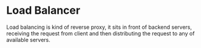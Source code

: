 # Load Balancer
Load balancing is kind of reverse proxy, it sits in front of backend servers, receiving the request from client and then distributing the request to any of available servers.
